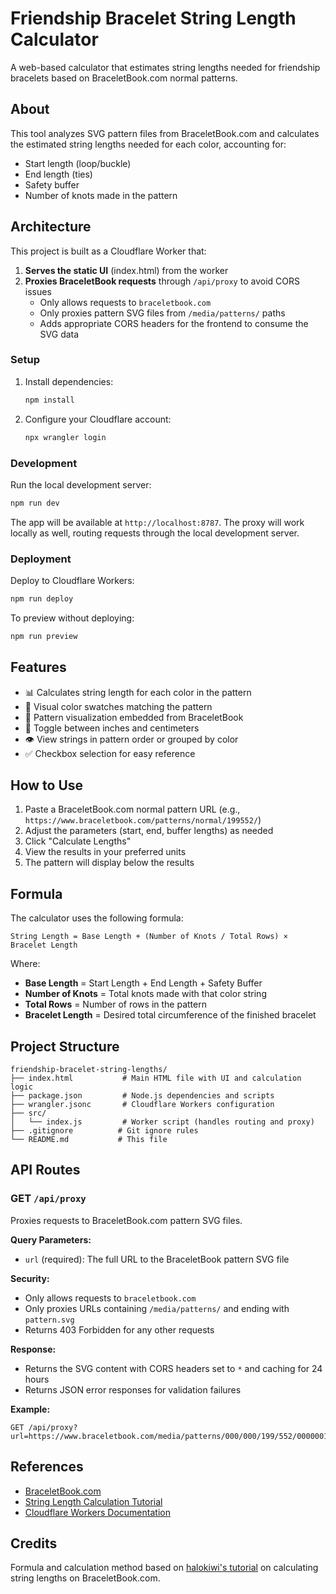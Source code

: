 # Friendship Bracelet String Length Calculator

A web-based calculator that estimates string lengths needed for friendship bracelets based on BraceletBook.com normal patterns.

## About

This tool analyzes SVG pattern files from BraceletBook.com and calculates the estimated string lengths needed for each color, accounting for:
- Start length (loop/buckle)
- End length (ties)
- Safety buffer
- Number of knots made in the pattern

## Architecture

This project is built as a Cloudflare Worker that:
1. **Serves the static UI** (index.html) from the worker
2. **Proxies BraceletBook requests** through `/api/proxy` to avoid CORS issues
   - Only allows requests to `braceletbook.com`
   - Only proxies pattern SVG files from `/media/patterns/` paths
   - Adds appropriate CORS headers for the frontend to consume the SVG data

### Setup

1. Install dependencies:
   ```bash
   npm install
   ```

2. Configure your Cloudflare account:
   ```bash
   npx wrangler login
   ```

### Development

Run the local development server:
```bash
npm run dev
```

The app will be available at `http://localhost:8787`. The proxy will work locally as well, routing requests through the local development server.

### Deployment

Deploy to Cloudflare Workers:
```bash
npm run deploy
```

To preview without deploying:
```bash
npm run preview
```

## Features

- 📊 Calculates string length for each color in the pattern
- 🎨 Visual color swatches matching the pattern
- 📐 Pattern visualization embedded from BraceletBook
- 🔄 Toggle between inches and centimeters
- 👁️ View strings in pattern order or grouped by color
- ✅ Checkbox selection for easy reference

## How to Use

1. Paste a BraceletBook.com normal pattern URL (e.g., `https://www.braceletbook.com/patterns/normal/199552/`)
2. Adjust the parameters (start, end, buffer lengths) as needed
3. Click "Calculate Lengths"
4. View the results in your preferred units
5. The pattern will display below the results

## Formula

The calculator uses the following formula:
```
String Length = Base Length + (Number of Knots / Total Rows) × Bracelet Length
```

Where:
- **Base Length** = Start Length + End Length + Safety Buffer
- **Number of Knots** = Total knots made with that color string
- **Total Rows** = Number of rows in the pattern
- **Bracelet Length** = Desired total circumference of the finished bracelet

## Project Structure

```
friendship-bracelet-string-lengths/
├── index.html           # Main HTML file with UI and calculation logic
├── package.json         # Node.js dependencies and scripts
├── wrangler.jsonc       # Cloudflare Workers configuration
├── src/
│   └── index.js         # Worker script (handles routing and proxy)
├── .gitignore          # Git ignore rules
└── README.md           # This file
```

## API Routes

### GET `/api/proxy`

Proxies requests to BraceletBook.com pattern SVG files.

**Query Parameters:**
- `url` (required): The full URL to the BraceletBook pattern SVG file

**Security:**
- Only allows requests to `braceletbook.com`
- Only proxies URLs containing `/media/patterns/` and ending with `pattern.svg`
- Returns 403 Forbidden for any other requests

**Response:**
- Returns the SVG content with CORS headers set to `*` and caching for 24 hours
- Returns JSON error responses for validation failures

**Example:**
```
GET /api/proxy?url=https://www.braceletbook.com/media/patterns/000/000/199/552/000000199552/pattern.svg
```

## References

- [BraceletBook.com](https://www.braceletbook.com/)
- [String Length Calculation Tutorial](https://www.braceletbook.com/tutorials/173_how-to-calculate-string-length-in-a-normal-pattern/)
- [Cloudflare Workers Documentation](https://developers.cloudflare.com/workers/)

## Credits

Formula and calculation method based on [halokiwi's tutorial](https://www.braceletbook.com/tutorials/173_how-to-calculate-string-length-in-a-normal-pattern/) on calculating string lengths on BraceletBook.com.
